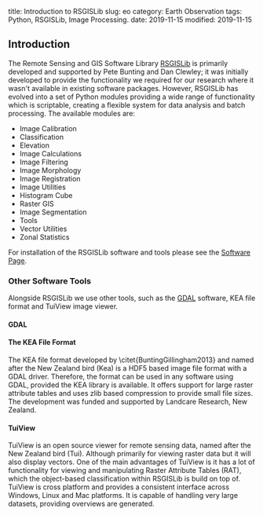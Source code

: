 title: Introduction to RSGISLib
slug: eo
category: Earth Observation
tags: Python, RSGISLib, Image Processing.
date: 2019-11-15
modified: 2019-11-15

## Introduction

The Remote Sensing and GIS Software Library [RSGISLib](https://www.rsgislib.org) is primarily developed and supported by Pete Bunting and Dan Clewley; it was initially developed to provide the functionality we required for our research where it wasn't available in existing software packages. However, RSGISLib has evolved into a set of Python modules providing a wide range of functionality which is scriptable, creating a flexible system for data analysis and batch processing. The available modules are:

* Image Calibration
* Classification
* Elevation
* Image Calculations
* Image Filtering
*  Image Morphology
* Image Registration
* Image Utilities
* Histogram Cube
* Raster GIS
* Image Segmentation
* Tools
* Vector Utilities
* Zonal Statistics

For installation of the RSGISLib software and tools please see the [Software Page](/software).

### Other Software Tools

Alongside RSGISLib we use other tools, such as the [GDAL](https://www.gdal.org) software, KEA file format and TuiView image viewer. 

#### GDAL


#### The KEA File Format
The KEA file format developed by \citet{BuntingGillingham2013} and named after the New Zealand bird (Kea) is a HDF5 based image file format with a GDAL driver. Therefore, the format can be used in any software using GDAL, provided the KEA library is available. It offers support for large raster attribute tables and uses zlib based compression to provide small file sizes. The development was funded and supported by Landcare Research, New Zealand.

#### TuiView
TuiView is an open source viewer for remote sensing data, named after the New Zealand bird (Tui). Although primarily for viewing raster data but it will also display vectors. One of the main advantages of TuiView is it has a lot of functionality for viewing and manipulating Raster Attribute Tables (RAT), which the object-based classification within RSGISLib is build on top of. TuiView is cross platform and provides a consistent interface across Windows, Linux and Mac platforms. It is capable of handling very large datasets, providing overviews are generated.


<!--stackedit_data:
eyJoaXN0b3J5IjpbLTEwMTk1NTI4NjgsMTE0NzExNTAxNF19
-->